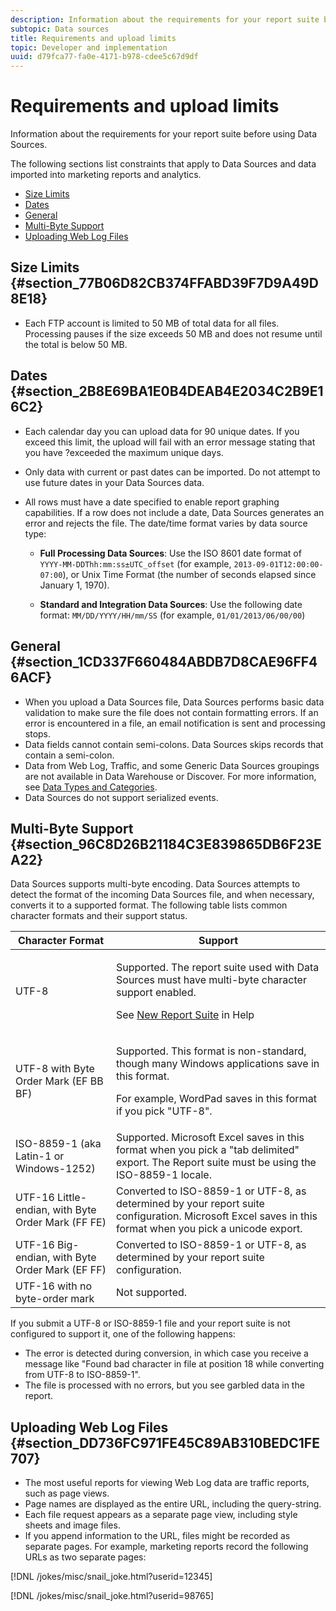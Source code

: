 ```yaml
---
description: Information about the requirements for your report suite before using Data Sources.
subtopic: Data sources
title: Requirements and upload limits
topic: Developer and implementation
uuid: d79fca77-fa0e-4171-b978-cdee5c67d9df
---
```


# Requirements and upload limits

Information about the requirements for your report suite before using Data Sources.

The following sections list constraints that apply to Data Sources and data imported into marketing reports and analytics.

* [Size Limits](/help/import/c-data-sources/datasrc-requirements.md#section_77B06D82CB374FFABD39F7D9A49D8E18) 
* [Dates](/help/import/c-data-sources/datasrc-requirements.md#section_2B8E69BA1E0B4DEAB4E2034C2B9E16C2) 
* [General](/help/import/c-data-sources/datasrc-requirements.md#section_1CD337F660484ABDB7D8CAE96FF46ACF) 
* [Multi-Byte Support](/help/import/c-data-sources/datasrc-requirements.md#section_96C8D26B21184C3E839865DB6F23EA22) 
* [Uploading Web Log Files](/help/import/c-data-sources/datasrc-requirements.md#section_DD736FC971FE45C89AB310BEDC1FE707)

## Size Limits {#section_77B06D82CB374FFABD39F7D9A49D8E18}

* Each FTP account is limited to 50 MB of total data for all files. Processing pauses if the size exceeds 50 MB and does not resume until the total is below 50 MB.

## Dates {#section_2B8E69BA1E0B4DEAB4E2034C2B9E16C2}

* Each calendar day you can upload data for 90 unique dates. If you exceed this limit, the upload will fail with an error message stating that you have ?exceeded the maximum unique days.
* Only data with current or past dates can be imported. Do not attempt to use future dates in your Data Sources data.
* All rows must have a date specified to enable report graphing capabilities. If a row does not include a date, Data Sources generates an error and rejects the file. The date/time format varies by data source type:

    * **Full Processing Data Sources**: Use the ISO 8601 date format of `YYYY-MM-DDThh:mm:ss±UTC_offset` (for example, `2013-09-01T12:00:00-07:00`), or Unix Time Format (the number of seconds elapsed since January 1, 1970).
    
    * **Standard and Integration Data Sources**: Use the following date format: `MM/DD/YYYY/HH/mm/SS` (for example, `01/01/2013/06/00/00`)

## General {#section_1CD337F660484ABDB7D8CAE96FF46ACF}

* When you upload a Data Sources file, Data Sources performs basic data validation to make sure the file does not contain formatting errors. If an error is encountered in a file, an email notification is sent and processing stops.
* Data fields cannot contain semi-colons. Data Sources skips records that contain a semi-colon.
* Data from Web Log, Traffic, and some Generic Data Sources groupings are not available in Data Warehouse or Discover. For more information, see [Data Types and Categories](/help/import/c-data-sources/c-datasrc-types/datasrc-categories.md).
* Data Sources do not support serialized events.

## Multi-Byte Support {#section_96C8D26B21184C3E839865DB6F23EA22}

Data Sources supports multi-byte encoding. Data Sources attempts to detect the format of the incoming Data Sources file, and when necessary, converts it to a supported format. The following table lists common character formats and their support status.

<table id="table_F9E685D7EEAB49A9ABAD622AE630EC21"> 
 <thead> 
  <tr> 
   <th colname="col1" class="entry"> Character Format </th> 
   <th colname="col2" class="entry"> Support </th> 
  </tr> 
 </thead>
 <tbody> 
  <tr> 
   <td colname="col1"> UTF-8 </td> 
   <td colname="col2"> <p>Supported. The report suite used with Data Sources must have multi-byte character support enabled. </p> <p>See <a href="https://docs.adobe.com/content/help/en/analytics/admin/manage-report-suites/new-report-suite/new-report-suite.html"  > New Report Suite</a> in Help </p> </td> 
  </tr> 
  <tr> 
   <td colname="col1"> UTF-8 with Byte Order Mark (EF BB BF) </td> 
   <td colname="col2"> <p>Supported. This format is non-standard, though many Windows applications save in this format. </p> <p>For example, WordPad saves in this format if you pick "UTF-8". </p> </td> 
  </tr> 
  <tr> 
   <td colname="col1"> ISO-8859-1 (aka Latin-1 or Windows-1252) </td> 
   <td colname="col2"> Supported. Microsoft Excel saves in this format when you pick a "tab delimited" export. The Report suite must be using the ISO-8859-1 locale. </td> 
  </tr> 
  <tr> 
   <td colname="col1"> UTF-16 Little-endian, with Byte Order Mark (FF FE) </td> 
   <td colname="col2"> Converted to ISO-8859-1 or UTF-8, as determined by your report suite configuration. Microsoft Excel saves in this format when you pick a unicode export. </td> 
  </tr> 
  <tr> 
   <td colname="col1"> UTF-16 Big-endian, with Byte Order Mark (EF FF) </td> 
   <td colname="col2"> Converted to ISO-8859-1 or UTF-8, as determined by your report suite configuration. </td> 
  </tr> 
  <tr> 
   <td colname="col1"> UTF-16 with no byte-order mark </td> 
   <td colname="col2"> Not supported. </td> 
  </tr> 
 </tbody> 
</table>

If you submit a UTF-8 or ISO-8859-1 file and your report suite is not configured to support it, one of the following happens:

* The error is detected during conversion, in which case you receive a message like "Found bad character in file at position 18 while converting from UTF-8 to ISO-8859-1".
* The file is processed with no errors, but you see garbled data in the report.

## Uploading Web Log Files {#section_DD736FC971FE45C89AB310BEDC1FE707}

* The most useful reports for viewing Web Log data are traffic reports, such as page views.
* Page names are displayed as the entire URL, including the query-string.
* Each file request appears as a separate page view, including style sheets and image files.
* If you append information to the URL, files might be recorded as separate pages. For example, marketing reports record the following URLs as two separate pages:

[!DNL /jokes/misc/snail_joke.html?userid=12345]

[!DNL /jokes/misc/snail_joke.html?userid=98765] 
